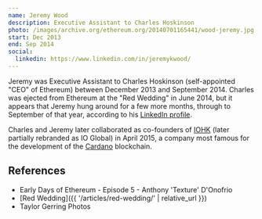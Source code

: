 ```yaml
---
name: Jeremy Wood
description: Executive Assistant to Charles Hoskinson
photo: /images/archive.org/ethereum.org/20140701165441/wood-jeremy.jpg
start: Dec 2013
end: Sep 2014
social:
  linkedin: https://www.linkedin.com/in/jeremykwood/
---
```


Jeremy was Executive Assistant to Charles Hoskinson (self-appointed "CEO" of Ethereum) between December 2013 and September 2014.  Charles was ejected from Ethereum at the "Red Wedding" in June 2014, but it appears that Jeremy hung around for a few more months, through to September of that year, according to his [LinkedIn profile](https://www.linkedin.com/in/jeremykwood/).

Charles and Jeremy later collaborated as co-founders of [IOHK](https://iohk.io/) (later partially rebranded as IO Global) in April 2015, a company most famous for the development of the [Cardano](https://en.wikipedia.org/wiki/Cardano_(blockchain_platform)) blockchain.

## References

- Early Days of Ethereum - Episode 5 - Anthony 'Texture' D'Onofrio
- [Red Wedding]({{ '/articles/red-wedding/' | relative_url }})
- Taylor Gerring Photos
